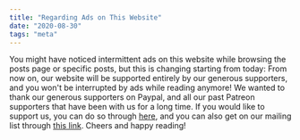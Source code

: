 ```yaml
---
title: "Regarding Ads on This Website"
date: "2020-08-30"
tags: "meta"
---
```

You might have noticed intermittent ads on this website while browsing the posts page or specific posts, but this is changing starting from today: 
From now on, our website will be supported entirely by our generous supporters, and you won't be interrupted by ads while reading anymore!
We wanted to thank our generous supporters on Paypal, and all our past Patreon supporters that have been with us for a long time. 
If you would like to support us, you can do so through [here](https://www.paypal.com/cgi-bin/webscr?cmd=_donations&business=867U3N8UJHJB6&currency_code=CAD&source=url), and you can also get on our mailing list through [this link](https://forms.gle/dzjghTCihUAJsfxE6). 
Cheers and happy reading!

